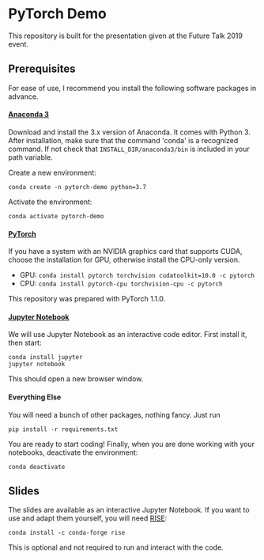 # PyTorch Demo

This repository is built for the presentation given at the Future Talk 2019 event. 

## Prerequisites 

For ease of use, I recommend you install the following software packages in advance.

#### [Anaconda 3][1]

Download and install the 3.x version of Anaconda. It comes with Python 3. After installation, make sure that the command 'conda' is a recognized command. If not check that ```INSTALL_DIR/anaconda3/bin``` is included in your path variable. 

Create a new environment: 

~~~
conda create -n pytorch-demo python=3.7
~~~

Activate the environment: 
~~~
conda activate pytorch-demo
~~~

#### [PyTorch][2] 

If you have a system with an NVIDIA graphics card that supports CUDA, choose the installation for GPU, otherwise install the CPU-only version. 
- GPU: ``` conda install pytorch torchvision cudatoolkit=10.0 -c pytorch ``` 
- CPU: ``` conda install pytorch-cpu torchvision-cpu -c pytorch ``` 

This repository was prepared with PyTorch 1.1.0. 

#### [Jupyter Notebook][3] 

We will use Jupyter Notebook as an interactive code editor. First install it, then start:
~~~
conda install jupyter
jupyter notebook
~~~

This should open a new browser window. 

#### Everything Else

You will need a bunch of other packages, nothing fancy. Just run
```
pip install -r requirements.txt
```

You are ready to start coding!
Finally, when you are done working with your notebooks, deactivate the environment: 
~~~ 
conda deactivate
~~~

## Slides

The slides are available as an interactive Jupyter Notebook. If you want to use and adapt them yourself, you will need [RISE][4]:
~~~
conda install -c conda-forge rise
~~~
This is optional and not required to run and interact with the code. 

[1]: https://www.anaconda.com/distribution/ "Install Anaconda"
[2]: https://pytorch.org/ "Install PyTorch"
[3]: https://jupyter.org/install.html "Install Jupyter Notebook"
[4]: https://github.com/damianavila/RISE "RISE"

